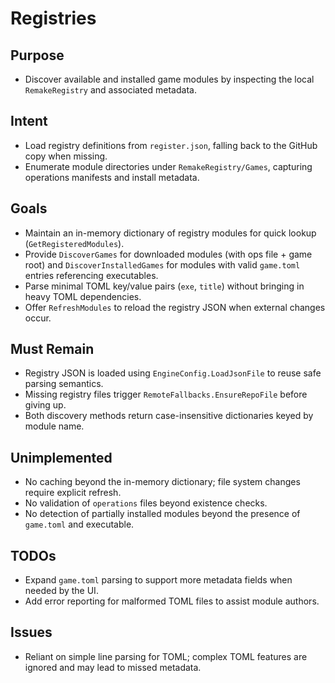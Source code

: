 # Registries

## Purpose
- Discover available and installed game modules by inspecting the local `RemakeRegistry` and associated metadata.

## Intent
- Load registry definitions from `register.json`, falling back to the GitHub copy when missing.
- Enumerate module directories under `RemakeRegistry/Games`, capturing operations manifests and install metadata.

## Goals
- Maintain an in-memory dictionary of registry modules for quick lookup (`GetRegisteredModules`).
- Provide `DiscoverGames` for downloaded modules (with ops file + game root) and `DiscoverInstalledGames` for modules with valid `game.toml` entries referencing executables.
- Parse minimal TOML key/value pairs (`exe`, `title`) without bringing in heavy TOML dependencies.
- Offer `RefreshModules` to reload the registry JSON when external changes occur.

## Must Remain
- Registry JSON is loaded using `EngineConfig.LoadJsonFile` to reuse safe parsing semantics.
- Missing registry files trigger `RemoteFallbacks.EnsureRepoFile` before giving up.
- Both discovery methods return case-insensitive dictionaries keyed by module name.

## Unimplemented
- No caching beyond the in-memory dictionary; file system changes require explicit refresh.
- No validation of `operations` files beyond existence checks.
- No detection of partially installed modules beyond the presence of `game.toml` and executable.

## TODOs
- Expand `game.toml` parsing to support more metadata fields when needed by the UI.
- Add error reporting for malformed TOML files to assist module authors.

## Issues
- Reliant on simple line parsing for TOML; complex TOML features are ignored and may lead to missed metadata.
